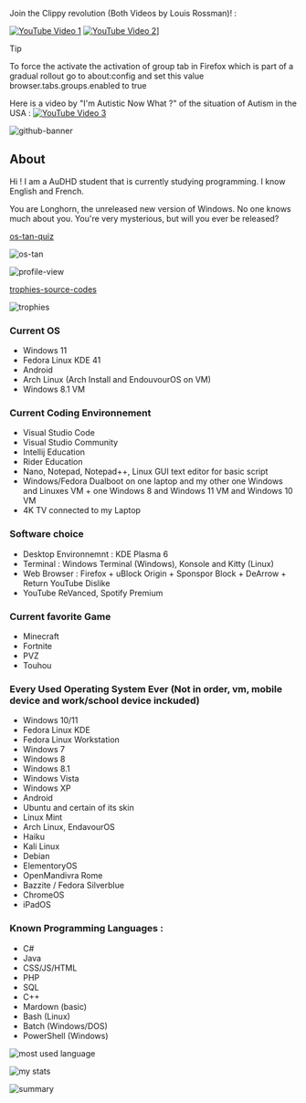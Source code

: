 Join the Clippy revolution (Both Videos by Louis Rossman)! :

[![YouTube Video 1](https://img.youtube.com/vi/2_Dtmpe9qaQ/0.jpg)](https://www.youtube.com/watch?v=2_Dtmpe9qaQ)
[![YouTube Video 2](https://img.youtube.com/vi/SkL9vzW7nY0/0.jpg)](https://www.youtube.com/watch?v=SkL9vzW7nY0)]

> [!TIP]
> To force the activate the activation of group tab in Firefox which is part of a gradual rollout go to about:config and set this value browser.tabs.groups.enabled to true

Here is a video by "I'm Autistic Now What ?" of the situation of Autism in the USA : 
[![YouTube Video 3](https://img.youtube.com/vi/sEIb-1IdDZQ/0.jpg)](https://youtu.be/sEIb-1IdDZQ?si=aBGZbT7xE-M9ML7s)

![github-banner](https://github.com/user-attachments/assets/f067bc12-fd69-4ee8-ba6b-80ccd9e85881)

## About
Hi ! I am a AuDHD student that is currently studying programming. I know English and French. 


You are Longhorn, the unreleased new version of Windows. No one knows much about you. You're very mysterious, but will you ever be released?


[os-tan-quiz](https://neuro.nya.pub/fun/ostan)

![os-tan](https://neuro.nya.pub/fun/ostan/longhorn.jpg)

![profile-view](https://komarev.com/ghpvc/?username=xgui4&label=Profile%20views&color=0e75b6&style=flat)

[trophies-source-codes](https://github.com/ryo-ma/github-profile-trophy)

![trophies](https://github-profile-trophy.vercel.app/?username=xgui4)

### Current OS 
* Windows 11
* Fedora Linux KDE 41
* Android
* Arch Linux (Arch Install and EndouvourOS on VM)
* Windows 8.1 VM 

### Current Coding Environnement 
* Visual Studio Code
* Visual Studio Community 
* Intellij Education
* Rider Education
* Nano, Notepad, Notepad++, Linux GUI text editor for basic script
* Windows/Fedora Dualboot on one laptop and my other one Windows and Linuxes VM + one Windows 8 and Windows 11 VM and Windows 10 VM 
* 4K TV connected to my Laptop 

### Software choice
* Desktop Environnemnt : KDE Plasma 6
* Terminal : Windows Terminal (Windows), Konsole and Kitty (Linux)
* Web Browser : Firefox + uBlock Origin + Sponspor Block + DeArrow + Return YouTube Dislike
* YouTube ReVanced, Spotify Premium  

### Current favorite Game
* Minecraft
* Fortnite
* PVZ
* Touhou

### Every Used Operating System Ever (Not in order, vm, mobile device and work/school device inckuded)
* Windows 10/11
* Fedora Linux KDE
* Fedora Linux Workstation
* Windows 7
* Windows 8
* Windows 8.1
* Windows Vista
* Windows XP
* Android
* Ubuntu and certain of its skin
* Linux Mint
* Arch Linux, EndavourOS
* Haiku
* Kali Linux
* Debian
* ElementoryOS
* OpenMandivra Rome
* Bazzite / Fedora Silverblue
* ChromeOS
* iPadOS

### Known Programming Languages :
* C#
* Java
* CSS/JS/HTML
* PHP
* SQL
* C++
* Mardown (basic)
* Bash (Linux)
* Batch (Windows/DOS)
* PowerShell (Windows)

![most used language](https://github-readme-stats.vercel.app/api/top-langs?username=xgui4&show_icons=true&locale=en&layout=compact)

![my stats](https://github-readme-stats.vercel.app/api?username=xgui4&show_icons=true&locale=en)

![summary](https://github-readme-streak-stats.herokuapp.com/?user=xgui4&)
